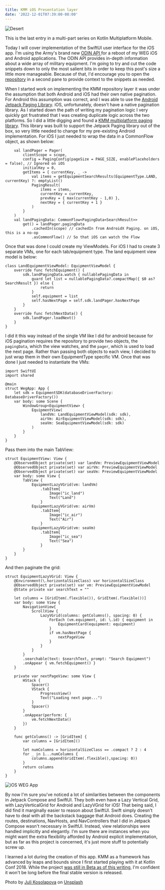 ```yaml
---
title: KMM iOS Presentation layer
date: '2022-12-01T07:39:00-08:00'
---
```

![Desert](/img/blog/desert.jpg)

This is the last entry in a multi-part series on Kotlin Multiplatform Mobile.

Today I will cover implementation of the SwiftUI user interface for the iOS app.  I'm using the Army's brand new [ODIN API ](https://odin.tradoc.army.mil/WEG) for a reboot of my WEG iOS and Android applications.  The ODIN API provides in-depth information about a wide array of military equipment.  I'm going to try and cut the code snippets down to only the most salient bits in order to keep this post's size a little more manageable.  Because of that, I'd encourage you to open the [repository](https://github.com/jamesjmtaylor/weg-kmm) in a second pane to provide context to the snippets as needed. 

When I started work on implementing the KMM repository layer it was under the assumption that both Android and iOS had their own native pagination.  For Android this assumption was correct, and I was able to use the [Android Jetpack Paging Library](https://developer.android.com/topic/libraries/architecture/paging/v3-overview).  iOS, unfortunately, doesn't have a native pagination library.  As I started down the path of writing my pagination logic I very quickly got frustrated that I was creating duplicate logic across the two platforms.  So I did a little digging and found a [KMM multiplatform paging library](https://github.com/kuuuurt/multiplatform-paging).  This library was built to support the Jetpack Paging library out of the box, so very little needed to change for my pre-existing Android implementation.  For iOS I just needed to wrap the data in a CommonFlow object, as shown below:

```
    val landPager = Pager(
        clientScope = scope,
        config = PagingConfig(pageSize = PAGE_SIZE, enablePlaceholders = false), // Ignored on iOS
        initialKey = 0,
        getItems = { currentKey, _ ->
            val items = getEquipmentSearchResults(EquipmentType.LAND, currentKey) ?: emptyList()
            PagingResult(
                items = items,
                currentKey = currentKey,
                prevKey = { max(currentKey - 1,0) },
                nextKey = { currentKey + 1 }
            )
        }
    )
    val landPagingData: CommonFlow<PagingData<SearchResult>>
        get() = landPager.pagingData
            .cachedIn(scope) // cachedIn from AndroidX Paging. on iOS, this is a no-op
            .asCommonFlow() // So that iOS can watch the Flow
```

Once that was done I could create my ViewModels.  For iOS I had to create 3 separate VMs, one for each tab/equipment type.  The land equipment view model is below:

```
class LandEquipmentViewModel: EquipmentViewModel {
    override func fetchEquipment() {
        sdk.landPagingData.watch { nullablePagingData in
            guard let list = nullablePagingData?.compactMap({ $0 as? SearchResult }) else {
                return
            }
            self.equipment = list
            self.hasNextPage = self.sdk.landPager.hasNextPage
        }
    }
    override func fetchNextData() {
        sdk.landPager.loadNext()
    }
}
```

I did it this way instead of the single VM like I did for android because for iOS pagination requires the repository to provide two objects,  the `pagingData`, which the view watches, and the `pager`, which is used to load the next page.  Rather than passing both objects to each view, I decided to just wrap them in their own EquipmentType specific VM.  Once that was done I just needed to instantiate the VMs: 

```
import SwiftUI
import shared

@main
struct WegApp: App {
    let sdk = EquipmentSDK(databaseDriverFactory: DatabaseDriverFactory())
    var body: some Scene {
        WindowGroup<EquipmentView> {
            EquipmentView(
                landVm: LandEquipmentViewModel(sdk: sdk),
                airVm: AirEquipmentViewModel(sdk: sdk),
                seaVm: SeaEquipmentViewModel(sdk: sdk)
            )
        }
    }
}
```

Pass them into the main TabView:

```
struct EquipmentView: View {
    @ObservedObject private(set) var landVm: PreviewEquipmentViewModel
    @ObservedObject private(set) var airVm: PreviewEquipmentViewModel
    @ObservedObject private(set) var seaVm: PreviewEquipmentViewModel
	var body: some View {
        TabView {
            EquipmentLazyVGrid(vm: landVm)
                .tabItem{
                    Image("ic_land")
                    Text("Land")
                }
            EquipmentLazyVGrid(vm: airVm)
                .tabItem{
                    Image("ic_air")
                    Text("Air")
                }
            EquipmentLazyVGrid(vm: seaVm)
                .tabItem{
                    Image("ic_sea")
                    Text("Sea")
                }
        }
	}
}
```

And then paginate the grid:

```
struct EquipmentLazyVGrid: View {
    @Environment(\.horizontalSizeClass) var horizontalSizeClass
    @ObservedObject private(set) var vm: PreviewEquipmentViewModel
    @State private var searchText = ""
    
    let columns = [GridItem(.flexible()), GridItem(.flexible())]
    var body: some View {
        NavigationView{
            ScrollView {
                LazyVGrid(columns: getColumns(), spacing: 0) {
                    ForEach (vm.equipment, id: \.id) { equipment in
                        EquipmentCard(equipment: equipment)
                    }
                    if vm.hasNextPage {
                        nextPageView
                    }
                }
            }
        }
        .searchable(text: $searchText, prompt: "Search Equipment")
        .onAppear { vm.fetchEquipment() }
    }
    
    private var nextPageView: some View {
        HStack {
            Spacer()
            VStack {
                ProgressView()
                Text("Loading next page...")
            }
            Spacer()
        }
        .onAppear(perform: {
            vm.fetchNextData()
        })
    }

    func getColumns() -> [GridItem] {
        var columns = [GridItem]()
    
        let numColumns = horizontalSizeClass == .compact ? 2 : 4
        for _ in 1...numColumns {
            columns.append(GridItem(.flexible(),spacing: 0))
        }
        return columns
    }
}
```

![iOS WEG App](/img/blog/iosweg.png)

By now I'm sure you've noticed a lot of similarities between the components in Jetpack Compose and SwiftUI.  They both even have a Lazy Vertical Grid, with LazyVerticalGrid for Android and LazyVGrid for iOS!  That being said, I did find it marginally easier to reason about SwiftUI. Swift simply doesn't have to deal with all the backstack baggage that Android does.  Creating the routes, destinations, NavHosts, and NavControllers that I did in Jetpack Compose wasn't necessary in SwiftUI.  Instead, view relationships were handled implicitly and elegantly.  I'm sure there are instances when you might want the extra flexibility afforded by Android explicit implementation, but as far as this project is concerned, it's just more stuff to potentially screw up.

I learned a lot during the creation of this app.  KMM as a framework has advanced by leaps and bounds since I first started playing with it at Kotlin Conf 2018.  While the project [was still in Beta as of this writing](https://blog.jetbrains.com/kotlin/2022/10/kmm-beta/), I'm confident it won't be long before the final stable version is released.

Photo by <a href="https://unsplash.com/@yuli_superson?utm_source=unsplash&utm_medium=referral&utm_content=creditCopyText">Juli Kosolapova</a> on <a href="https://unsplash.com/s/photos/desert?utm_source=unsplash&utm_medium=referral&utm_content=creditCopyText">Unsplash</a>
